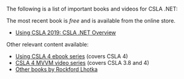The following is a list of important books and videos for CSLA .NET:

The most recent book is _free_ and is available from the online store.

* [Using CSLA 2019: CSLA .NET Overview](https://store.lhotka.net/using-csla-2019-csla-net-overview)

Other relevant content available:

* [Using CSLA 4 ebook series](http://store.lhotka.net/using-csla-4-all-books) (covers CSLA 4)
* [CSLA 4 MVVM video series](http://store.lhotka.net/csla-4-mvvm-video-series) (covers CSLA 3.8 and 4)
* [Other books by Rockford Lhotka](http://www.lhotka.net/Area.aspx?id=14)
